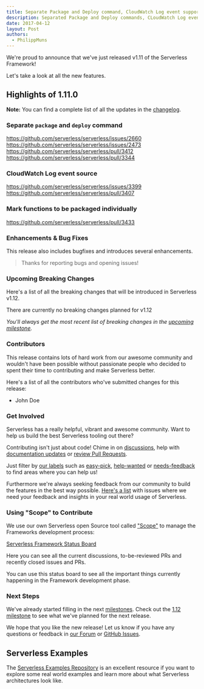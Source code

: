 ```yaml
---
title: Separate Package and Deploy command, CloudWatch Log event support with Serverless v1.11
description: Separated Package and Deploy commands, CLoudWatch Log event source, mark function to be packaged individually and more in the Serverless Framework v1.11 release.
date: 2017-04-12
layout: Post
authors:
  - PhilippMuns
---
```


We're proud to announce that we've just released v1.11 of the Serverless Framework!

Let's take a look at all the new features.

## Highlights of 1.11.0

**Note:** You can find a complete list of all the updates in the [changelog](https://github.com/serverless/serverless/blob/master/CHANGELOG.md).

### Separate `package` and `deploy` command

https://github.com/serverless/serverless/issues/2660
https://github.com/serverless/serverless/issues/2473
https://github.com/serverless/serverless/pull/3412
https://github.com/serverless/serverless/pull/3344

### CloudWatch Log event source

https://github.com/serverless/serverless/issues/3399
https://github.com/serverless/serverless/pull/3407

### Mark functions to be packaged individually

https://github.com/serverless/serverless/pull/3433

### Enhancements & Bug Fixes

This release also includes bugfixes and introduces several enhancements.

> Thanks for reporting bugs and opening issues!

### Upcoming Breaking Changes

Here's a list of all the breaking changes that will be introduced in Serverless v1.12.

There are currently no breaking changes planned for v1.12

*You'll always get the most recent list of breaking changes in the [upcoming milestone](https://github.com/serverless/serverless/milestones).*

### Contributors

This release contains lots of hard work from our awesome community and wouldn't have been possible without passionate people who decided to spent their time to contributing and make Serverless better.

Here's a list of all the contributors who've submitted changes for this release:

- John Doe

### Get Involved

Serverless has a really helpful, vibrant and awesome community. Want to help us build the best Serverless tooling out there?

Contributing isn't just about code! Chime in on [discussions](https://github.com/serverless/serverless/labels/stage%2Fneeds-feedback), help with [documentation updates](https://github.com/serverless/serverless/labels/kind%2Fdocs) or [review Pull Requests](https://github.com/serverless/serverless/pulls).

Just filter by [our labels](https://github.com/serverless/serverless/labels) such as [easy-pick](https://github.com/serverless/serverless/issues?q=is%3Aopen+is%3Aissue+label%3Astatus%2Feasy-pick), [help-wanted](https://github.com/serverless/serverless/issues?q=is%3Aopen+is%3Aissue+label%3Astatus%2Fhelp-wanted) or [needs-feedback](https://github.com/serverless/serverless/labels/stage%2Fneeds-feedback) to find areas where you can help us!

Furthermore we're always seeking feedback from our community to build the features in the best way possible. [Here's a list](https://github.com/serverless/serverless/labels/stage%2Fneeds-feedback) with issues where we need your feedback and insights in your real world usage of Serverless.

### Using "Scope" to Contribute

We use our own Serverless open Source tool called ["Scope"](https://github.com/serverless/scope) to manage the Frameworks development process:

[Serverless Framework Status Board](https://serverless.com/framework/status/)

Here you can see all the current discussions, to-be-reviewed PRs and recently closed issues and PRs.

You can use this status board to see all the important things currently happening in the Framework development phase.

### Next Steps

We've already started filling in the next [milestones](https://github.com/serverless/serverless/milestones). Check out the [1.12 milestone](https://github.com/serverless/serverless/milestone/27) to see what we've planned for the next release.

We hope that you like the new release! Let us know if you have any questions or feedback in [our Forum](http://forum.serverless.com/) or [GitHub Issues](https://github.com/serverless/serverless/issues).

## Serverless Examples

The [Serverless Examples Repository](https://github.com/serverless/examples) is an excellent resource if you want to explore some real world examples and learn more about what Serverless architectures look like.
